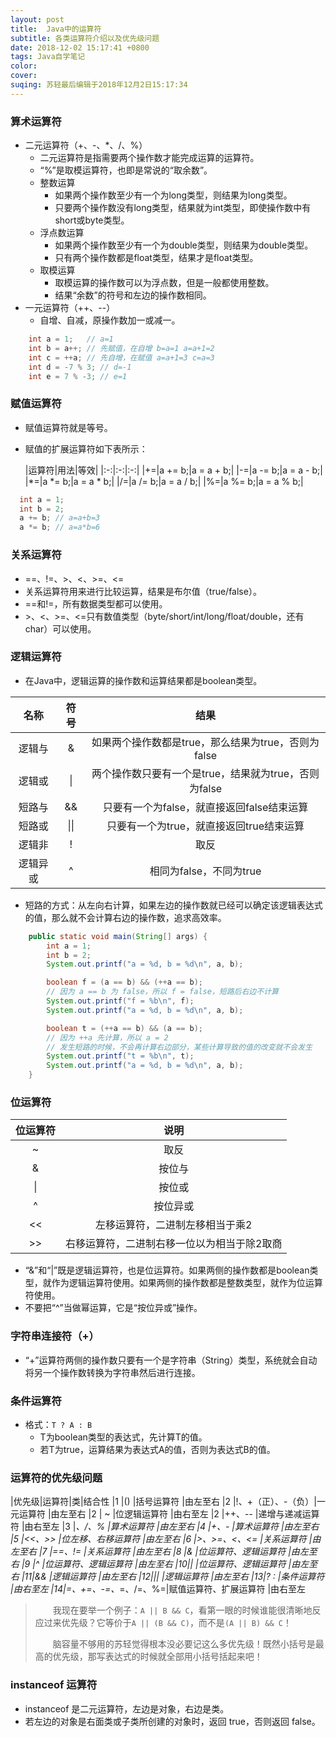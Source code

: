 ```yaml
---
layout: post
title:  Java中的运算符
subtitle: 各类运算符介绍以及优先级问题
date: 2018-12-02 15:17:41 +0800
tags: Java自学笔记
color:
cover:
suqing: 苏轻最后编辑于2018年12月2日15:17:34
---
```


### 算术运算符
  - 二元运算符（+、-、*、/、%）
    - 二元运算符是指需要两个操作数才能完成运算的运算符。
    - “%”是取模运算符，也即是常说的“取余数”。
    - 整数运算
      - 如果两个操作数至少有一个为long类型，则结果为long类型。
      - 只要两个操作数没有long类型，结果就为int类型，即使操作数中有short或byte类型。
    - 浮点数运算
      - 如果两个操作数至少有一个为double类型，则结果为double类型。
      - 只有两个操作数都是float类型，结果才是float类型。
    - 取模运算
      - 取模运算的操作数可以为浮点数，但是一般都使用整数。
      - 结果“余数”的符号和左边的操作数相同。
  - 一元运算符（++、--）
    - 自增、自减，原操作数加一或减一。

```java
    int a = 1;   // a=1
    int b = a++; // 先赋值，在自增 b=a=1 a=a+1=2
    int c = ++a; // 先自增，在赋值 a=a+1=3 c=a=3
    int d = -7 % 3; // d=-1
    int e = 7 % -3; // e=1
```

### 赋值运算符
  - 赋值运算符就是等号。
  - 赋值的扩展运算符如下表所示：

    |运算符|用法|等效|
|:-:|:-:|:-:|
|+=|a += b;|a = a + b;|
|-=|a -= b;|a = a - b;|
|*=|a *= b;|a = a * b;|
|/=|a /= b;|a = a / b;|
|%=|a %= b;|a = a % b;|

```java
  int a = 1;
  int b = 2;
  a += b; // a=a+b=3
  a *= b; // a=a*b=6
```

### 关系运算符

- ==、!=、>、<、>=、<=
- 关系运算符用来进行比较运算，结果是布尔值（true/false）。
- ==和!=，所有数据类型都可以使用。
- \>、<、>=、<=只有数值类型（byte/short/int/long/float/double，还有char）可以使用。

### 逻辑运算符

- 在Java中，逻辑运算的操作数和运算结果都是boolean类型。

|名称|符号|结果|
|:-:|:-:|:-:|
|逻辑与|&|如果两个操作数都是true，那么结果为true，否则为false|
|逻辑或|\||两个操作数只要有一个是true，结果就为true，否则为false|
|短路与|&&|只要有一个为false，就直接返回false结束运算|
|短路或|\|\||只要有一个为true，就直接返回true结束运算|
|逻辑非|!|取反|
|逻辑异或|^|相同为false，不同为true|

- 短路的方式：从左向右计算，如果左边的操作数就已经可以确定该逻辑表达式的值，那么就不会计算右边的操作数，追求高效率。

```java
    public static void main(String[] args) {
        int a = 1;
        int b = 2;
        System.out.printf("a = %d, b = %d\n", a, b);

        boolean f = (a == b) && (++a == b);
        // 因为 a == b 为 false，所以 f = false，短路后右边不计算
        System.out.printf("f = %b\n", f);
        System.out.printf("a = %d, b = %d\n", a, b);

        boolean t = (++a == b) && (a == b);
        // 因为 ++a 先计算，所以 a = 2
        // 发生短路的时候，不会再计算右边部分，某些计算导致的值的改变就不会发生
        System.out.printf("t = %b\n", t);
        System.out.printf("a = %d, b = %d\n", a, b);
    }
```

### 位运算符

|位运算符|说明|
|:-:|:-:|
|~|取反|
|&|按位与|
|\||按位或|
|^|按位异或|
|<<|左移运算符，二进制左移相当于乘2|
|>>|右移运算符，二进制右移一位以为相当于除2取商|

- “&”和“\|”既是逻辑运算符，也是位运算符。如果两侧的操作数都是boolean类型，就作为逻辑运算符使用。如果两侧的操作数都是整数类型，就作为位运算符使用。
- 不要把“^”当做幂运算，它是“按位异或”操作。

### 字符串连接符（+）

- “+”运算符两侧的操作数只要有一个是字符串（String）类型，系统就会自动将另一个操作数转换为字符串然后进行连接。

### 条件运算符

- 格式：`T ? A : B`
  - T为boolean类型的表达式，先计算T的值。
  - 若T为true，运算结果为表达式A的值，否则为表达式B的值。

### 运算符的优先级问题

|优先级|运算符|类|结合性
|1 |()              |括号运算符               |由左至右
|2 |!、+（正）、-（负）|一元运算符              |由左至右
|2 | ~               |位逻辑运算符            |由右至左
|2 |++、--           |递增与递减运算符         |由右至左
|3 |*、/、%          |算术运算符              |由左至右
|4 |+、-             |算术运算符              |由左至右
|5 |<<、>>           |位左移、右移运算符       |由左至右
|6 |>、>=、<、<=      |关系运算符             |由左至右
|7 |==、!=           |关系运算符              |由左至右
|8 |&               |位运算符、逻辑运算符      |由左至右
|9 |^               |位运算符、逻辑运算符      |由左至右
|10|\|               |位运算符、逻辑运算符     |由左至右
|11|&&               |逻辑运算符              |由左至右
|12|\|\|             |逻辑运算符              |由左至右
|13|? :              |条件运算符              |由右至左
|14|=、+=、-=、*=、/=、%=|赋值运算符、扩展运算符 |由右至左


> 　　我现在要举一个例子：`A || B && C`，看第一眼的时候谁能很清晰地反应过来优先级？它等价于`A || (B && C)`，而不是`(A || B) && C`！
>
> 　　脑容量不够用的苏轻觉得根本没必要记这么多优先级！既然小括号是最高的优先级，那写表达式的时候就全部用小括号括起来吧！

### instanceof 运算符

- instanceof 是二元运算符，左边是对象，右边是类。
- 若左边的对象是右面类或子类所创建的对象时，返回 true，否则返回 false。





